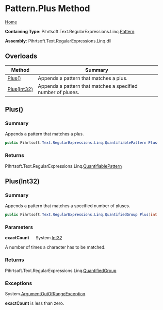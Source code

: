 # Pattern\.Plus Method

[Home](../../../../../../README.md)

**Containing Type**: Pihrtsoft\.Text\.RegularExpressions\.Linq\.[Pattern](../README.md)

**Assembly**: Pihrtsoft\.Text\.RegularExpressions\.Linq\.dll

## Overloads

| Method | Summary |
| ------ | ------- |
| [Plus()](#Pihrtsoft_Text_RegularExpressions_Linq_Pattern_Plus) | Appends a pattern that matches a plus\. |
| [Plus(Int32)](#Pihrtsoft_Text_RegularExpressions_Linq_Pattern_Plus_System_Int32_) | Appends a pattern that matches a specified number of pluses\. |

## Plus\(\) <a name="Pihrtsoft_Text_RegularExpressions_Linq_Pattern_Plus"></a>

### Summary

Appends a pattern that matches a plus\.

```csharp
public Pihrtsoft.Text.RegularExpressions.Linq.QuantifiablePattern Plus()
```

### Returns

Pihrtsoft\.Text\.RegularExpressions\.Linq\.[QuantifiablePattern](../../QuantifiablePattern/README.md)

## Plus\(Int32\) <a name="Pihrtsoft_Text_RegularExpressions_Linq_Pattern_Plus_System_Int32_"></a>

### Summary

Appends a pattern that matches a specified number of pluses\.

```csharp
public Pihrtsoft.Text.RegularExpressions.Linq.QuantifiedGroup Plus(int exactCount)
```

### Parameters

**exactCount** &emsp; System\.[Int32](https://docs.microsoft.com/en-us/dotnet/api/system.int32)

A number of times a character has to be matched\.

### Returns

Pihrtsoft\.Text\.RegularExpressions\.Linq\.[QuantifiedGroup](../../QuantifiedGroup/README.md)

### Exceptions

System\.[ArgumentOutOfRangeException](https://docs.microsoft.com/en-us/dotnet/api/system.argumentoutofrangeexception)

**exactCount** is less than zero\.


